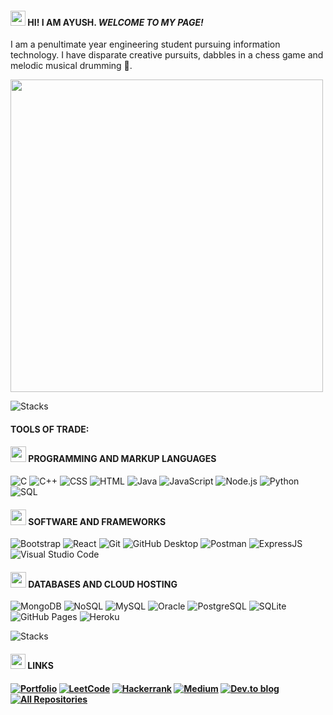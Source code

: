 #### <img src="https://github.githubassets.com/images/mona-whisper.gif" height="24"/>  HI! I AM AYUSH. *WELCOME TO MY PAGE!*
 I am a penultimate year engineering student pursuing information technology. I have disparate creative pursuits, dabbles in a chess game and melodic musical drumming :drum:. 
 
<img src="https://github.com/spaces7/spaces7/blob/main/assets/spaces-anime.gif" width="500" height="500">

![Stacks](https://readme-typing-svg.demolab.com/?lines=───────────────────────────+────────────────+────────)
#### TOOLS OF TRADE:  
#### <img src="https://media3.giphy.com/media/ln7z2eWriiQAllfVcn/200w.webp" width="25"> PROGRAMMING AND MARKUP LANGUAGES 

<p>
<img alt="C" src="https://custom-icon-badges.demolab.com/badge/C-03599C.svg?logo=c-in-hexagon&logoColor=white">
<img alt="C++" src="https://custom-icon-badges.demolab.com/badge/C++-9C033A.svg?logo=cpp2&logoColor=white">
<img alt="CSS" src="https://img.shields.io/badge/CSS-1572B6.svg?logo=css3&logoColor=white">
<img alt="HTML" src="https://img.shields.io/badge/HTML-E34F26.svg?logo=html5&logoColor=white">
<img alt="Java" src="https://custom-icon-badges.demolab.com/badge/Java-007396.svg?logo=java&logoColor=white">
<img alt="JavaScript" src="https://img.shields.io/badge/JavaScript-F7DF1E.svg?logo=javascript&logoColor=black">
<img alt="Node.js" src="https://img.shields.io/badge/Node.js-43853D.svg?logo=node.js&logoColor=white">
<img alt="Python" src="https://img.shields.io/badge/Python-14354C.svg?logo=python&logoColor=white">
<img alt="SQL" src="https://custom-icon-badges.demolab.com/badge/SQL-025E8C.svg?logo=database&logoColor=white">
</p>

#### <img src="https://i.giphy.com/media/eNAsjO55tPbgaor7ma/200w.webp" width="25"> SOFTWARE AND FRAMEWORKS 

<p>
<img alt="Bootstrap" src="https://img.shields.io/badge/Bootstrap-7952B3.svg?logo=bootstrap&logoColor=white">
<img alt="React" src="https://img.shields.io/badge/React-20232a.svg?logo=react&logoColor=%2361DAFB">
<img alt="Git" src="https://img.shields.io/badge/Git-F05033.svg?logo=git&logoColor=white">
<img alt="GitHub Desktop" src="https://img.shields.io/badge/GitHub%20Desktop-8034A9.svg?logo=github&logoColor=white">
<img alt="Postman" src="https://img.shields.io/badge/Postman-FF6C37?logo=postman&logoColor=white">
<img alt="ExpressJS" src="https://img.shields.io/badge/ExpressJS-20232a.svg?logo=express&logoColor=%2361DAFB">
<img alt="Visual Studio Code" src="https://img.shields.io/badge/Visual%20Studio%20Code-0078d7.svg?logo=visual-studio-code&logoColor=white">
</p>


#### <img src="https://i.giphy.com/media/KzJkzjggfGN5Py6nkT/200.webp" width="25"> DATABASES AND CLOUD HOSTING 

<p>
<img alt="MongoDB" src="https://img.shields.io/badge/MongoDB-F7DF1E.svg?logo=mongodb&logoColor=black">
<img alt="NoSQL" src ="https://img.shields.io/badge/NoSQL-4ea94b.svg?logo=nosql&logoColor=white">
<img alt="MySQL" src="https://img.shields.io/badge/MySQL-00f.svg?logo=mysql&logoColor=white">
<img alt="Oracle" src ="https://img.shields.io/badge/Oracle-F00000.svg?logo=oracle&logoColor=white">
<img alt="PostgreSQL" src ="https://img.shields.io/badge/PostgreSQL-316192.svg?logo=postgresql&logoColor=white">
<img alt="SQLite" src ="https://img.shields.io/badge/SQLite-07405e.svg?logo=sqlite&logoColor=white">
<img alt="GitHub Pages" src="https://img.shields.io/badge/GitHub%20Pages-327FC7.svg?logo=github&logoColor=white">
<img alt="Heroku" src="https://img.shields.io/badge/Heroku-430098.svg?logo=heroku&logoColor=white">
</p>

![Stacks](https://readme-typing-svg.demolab.com/?lines=───────────────────────────+────────────────+────────)

#### <img src="https://github.com/spaces7/spaces7/blob/main/assets/activity-anime.gif" height="24"> LINKS

#### <a href="https://spaces7.github.io/portfolio/">![Portfolio](https://img.shields.io/badge/portfolio-14354C.svg?style=for-the-badge&logo=github&logoColor=white)</a> <a href="https://leetcode.com/spaces-/">![LeetCode](https://img.shields.io/badge/LeetCode-12100E?style=for-the-badge&logo=LeetCode&logoColor=#d16c06)</a> <a href="https://www.hackerrank.com/spaces_/">![Hackerrank](https://img.shields.io/badge/-Hackerrank-43853D?style=for-the-badge&logo=HackerRank&logoColor=white)</a> <a href="https://shayush-007.medium.com/">![Medium](https://img.shields.io/badge/Medium-12100E?style=for-the-badge&logo=medium&logoColor=white)</a> <a href="https://dev.to/spaces7/">![Dev.to blog](https://img.shields.io/badge/dev.to-0A0A0A?style=for-the-badge&logo=dev.to&logoColor=white)</a> <a href="https://github.com/spaces7?tab=repositories"><img alt="All Repositories" title="All Repositories" src="https://custom-icon-badges.demolab.com/badge/-Click%20Here%20For%20All%20My%20Forks-14354C?style=for-the-badge&logoColor=white&logo=fork"/></a>
